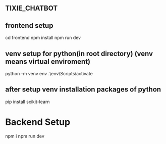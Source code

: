 ## TIXIE_CHATBOT

## frontend setup
cd frontend
npm install
npm run dev



## venv setup for python(in root directory)   (venv means virtual enviroment)
python -m venv env
.\env\Scripts\activate
## after setup venv installation packages of python
pip install scikit-learn
<!-- pip install numpy
pip install joblib -->



# Backend Setup
npm i
npm run dev